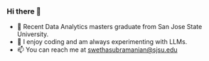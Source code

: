 ### Hi there 👋

<!--
**swethasubu93/swethasubu93** is a ✨ _special_ ✨ repository because its `README.md` (this file) appears on your GitHub profile.

Here are some ideas to get you started:
-->  
- 🌱 Recent Data Analytics masters graduate from San Jose State University.
- 🔭 I enjoy coding and am always experimenting with LLMs. 
- 📫 You can reach me at swethasubramanian@sjsu.edu
